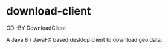 # download-client
GDI-BY DownloadClient

A Java 8 / JavaFX based desktop client to download geo data.
